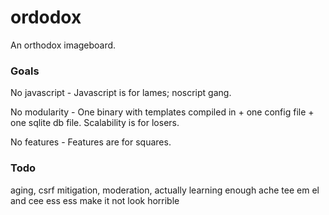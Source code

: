 # ordodox
An orthodox imageboard.

### Goals
No javascript - Javascript is for lames; noscript gang.

No modularity - One binary with templates compiled in + one config file
\+ one sqlite db file. Scalability is for losers.

No features - Features are for squares.

### Todo
aging, csrf mitigation, moderation, actually learning enough ache tee em el and
cee ess ess make it not look horrible

